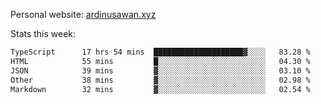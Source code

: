 Personal website: [ardinusawan.xyz](https://ardinusawan.xyz)

Stats this week:
<!--START_SECTION:waka-->

```txt
TypeScript      17 hrs 54 mins  ████████████████████▓░░░░   83.28 %
HTML            55 mins         █░░░░░░░░░░░░░░░░░░░░░░░░   04.30 %
JSON            39 mins         ▓░░░░░░░░░░░░░░░░░░░░░░░░   03.10 %
Other           38 mins         ▓░░░░░░░░░░░░░░░░░░░░░░░░   02.98 %
Markdown        32 mins         ▓░░░░░░░░░░░░░░░░░░░░░░░░   02.54 %
```

<!--END_SECTION:waka-->
